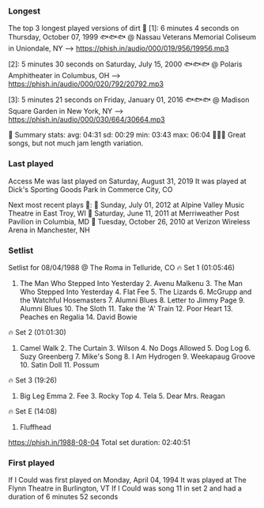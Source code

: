 ### Longest

The top 3 longest played versions of dirt 🚀
[1]: 6 minutes 4 seconds on Thursday, October 07, 1999 🐟🐟🐟 @ Nassau Veterans Memorial Coliseum in Uniondale, NY
--> https://phish.in/audio/000/019/956/19956.mp3

[2]: 5 minutes 30 seconds on Saturday, July 15, 2000 🐟🐟🐟 @ Polaris Amphitheater in Columbus, OH
--> https://phish.in/audio/000/020/792/20792.mp3

[3]: 5 minutes 21 seconds on Friday, January 01, 2016 🐟🐟🐟 @ Madison Square Garden in New York, NY
--> https://phish.in/audio/000/030/664/30664.mp3

🌸 Summary stats:
avg: 04:31 sd: 00:29 min: 03:43 max: 06:04 🌵🌵🌵
Great songs, but not much jam length variation.

### Last played

Access Me was last played on Saturday, August 31, 2019
It was played at Dick's Sporting Goods Park in Commerce City, CO

Next most recent plays 🌸:
🌵 Sunday, July 01, 2012 at Alpine Valley Music Theatre in East Troy, WI
🌵 Saturday, June 11, 2011 at Merriweather Post Pavilion in Columbia, MD
🌵 Tuesday, October 26, 2010 at Verizon Wireless Arena in Manchester, NH

### Setlist

Setlist for 08/04/1988 @ The Roma in Telluride, CO
🔥 Set 1 (01:05:46)
1. The Man Who Stepped Into Yesterday 2. Avenu Malkenu 3. The Man Who Stepped Into Yesterday 4. Flat Fee 5. The Lizards 6. McGrupp and the Watchful Hosemasters 7. Alumni Blues 8. Letter to Jimmy Page 9. Alumni Blues 10. The Sloth 11. Take the 'A' Train 12. Poor Heart 13. Peaches en Regalia 14. David Bowie

🔥 Set 2 (01:01:30)
1. Camel Walk 2. The Curtain 3. Wilson 4. No Dogs Allowed 5. Dog Log 6. Suzy Greenberg 7. Mike's Song 8. I Am Hydrogen 9. Weekapaug Groove 10. Satin Doll 11. Possum

🔥 Set 3 (19:26)
1. Big Leg Emma 2. Fee 3. Rocky Top 4. Tela 5. Dear Mrs. Reagan

🔥 Set E (14:08)
1. Fluffhead

https://phish.in/1988-08-04
Total set duration: 02:40:51

### First played

If I Could was first played on Monday, April 04, 1994
It was played at The Flynn Theatre in Burlington, VT
If I Could was song 11 in set 2 and had a duration of 6 minutes 52 seconds
